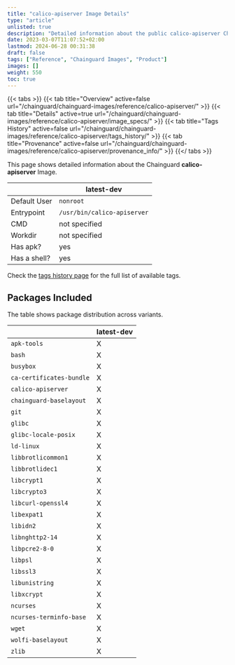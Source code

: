 ```yaml
---
title: "calico-apiserver Image Details"
type: "article"
unlisted: true
description: "Detailed information about the public calico-apiserver Chainguard Image."
date: 2023-03-07T11:07:52+02:00
lastmod: 2024-06-28 00:31:38
draft: false
tags: ["Reference", "Chainguard Images", "Product"]
images: []
weight: 550
toc: true
---
```


{{< tabs >}}
{{< tab title="Overview" active=false url="/chainguard/chainguard-images/reference/calico-apiserver/" >}}
{{< tab title="Details" active=true url="/chainguard/chainguard-images/reference/calico-apiserver/image_specs/" >}}
{{< tab title="Tags History" active=false url="/chainguard/chainguard-images/reference/calico-apiserver/tags_history/" >}}
{{< tab title="Provenance" active=false url="/chainguard/chainguard-images/reference/calico-apiserver/provenance_info/" >}}
{{</ tabs >}}

This page shows detailed information about the Chainguard **calico-apiserver** Image.

|              | latest-dev                  |
|--------------|-----------------------------|
| Default User | `nonroot`                   |
| Entrypoint   | `/usr/bin/calico-apiserver` |
| CMD          | not specified               |
| Workdir      | not specified               |
| Has apk?     | yes                         |
| Has a shell? | yes                         |

Check the [tags history page](/chainguard/chainguard-images/reference/calico-apiserver/tags_history/) for the full list of available tags.

## Packages Included
The table shows package distribution across variants.

|                          | latest-dev |
|--------------------------|------------|
| `apk-tools`              | X          |
| `bash`                   | X          |
| `busybox`                | X          |
| `ca-certificates-bundle` | X          |
| `calico-apiserver`       | X          |
| `chainguard-baselayout`  | X          |
| `git`                    | X          |
| `glibc`                  | X          |
| `glibc-locale-posix`     | X          |
| `ld-linux`               | X          |
| `libbrotlicommon1`       | X          |
| `libbrotlidec1`          | X          |
| `libcrypt1`              | X          |
| `libcrypto3`             | X          |
| `libcurl-openssl4`       | X          |
| `libexpat1`              | X          |
| `libidn2`                | X          |
| `libnghttp2-14`          | X          |
| `libpcre2-8-0`           | X          |
| `libpsl`                 | X          |
| `libssl3`                | X          |
| `libunistring`           | X          |
| `libxcrypt`              | X          |
| `ncurses`                | X          |
| `ncurses-terminfo-base`  | X          |
| `wget`                   | X          |
| `wolfi-baselayout`       | X          |
| `zlib`                   | X          |

